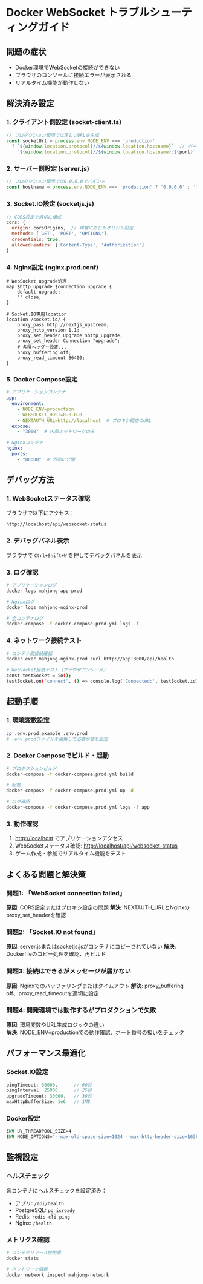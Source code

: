 # Docker WebSocket トラブルシューティングガイド

## 問題の症状

- Docker環境でWebSocketの接続ができない
- ブラウザのコンソールに接続エラーが表示される
- リアルタイム機能が動作しない

## 解決済み設定

### 1. クライアント側設定 (socket-client.ts)

```typescript
// プロダクション環境では正しいURLを生成
const socketUrl = process.env.NODE_ENV === 'production' 
  ? `${window.location.protocol}//${window.location.hostname}`  // ポート番号なし（Nginxプロキシ）
  : `${window.location.protocol}//${window.location.hostname}:${port}`
```

### 2. サーバー側設定 (server.js)

```javascript
// プロダクション環境では0.0.0.0でバインド
const hostname = process.env.NODE_ENV === 'production' ? '0.0.0.0' : 'localhost'
```

### 3. Socket.IO設定 (socketjs.js)

```javascript
// CORS設定を適切に構成
cors: {
  origin: corsOrigins,  // 環境に応じたオリジン設定
  methods: ['GET', 'POST', 'OPTIONS'],
  credentials: true,
  allowedHeaders: ['Content-Type', 'Authorization']
}
```

### 4. Nginx設定 (nginx.prod.conf)

```nginx
# WebSocket upgrade処理
map $http_upgrade $connection_upgrade {
    default upgrade;
    '' close;
}

# Socket.IO専用location
location /socket.io/ {
    proxy_pass http://nextjs_upstream;
    proxy_http_version 1.1;
    proxy_set_header Upgrade $http_upgrade;
    proxy_set_header Connection "upgrade";
    # 各種ヘッダー設定...
    proxy_buffering off;
    proxy_read_timeout 86400;
}
```

### 5. Docker Compose設定

```yaml
# アプリケーションコンテナ
app:
  environment:
    - NODE_ENV=production
    - WEBSOCKET_HOST=0.0.0.0
    - NEXTAUTH_URL=http://localhost  # プロキシ経由のURL
  expose:
    - "3000"  # 内部ネットワークのみ

# Nginxコンテナ
nginx:
  ports:
    - "80:80"  # 外部に公開
```

## デバッグ方法

### 1. WebSocketステータス確認

ブラウザで以下にアクセス：

```text
http://localhost/api/websocket-status
```

### 2. デバッグパネル表示

ブラウザで `Ctrl+Shift+W` を押してデバッグパネルを表示

### 3. ログ確認

```bash
# アプリケーションログ
docker logs mahjong-app-prod

# Nginxログ
docker logs mahjong-nginx-prod

# 全コンテナログ
docker-compose -f docker-compose.prod.yml logs -f
```

### 4. ネットワーク接続テスト

```bash
# コンテナ間接続確認
docker exec mahjong-nginx-prod curl http://app:3000/api/health

# WebSocket接続テスト（ブラウザコンソール）
const testSocket = io();
testSocket.on('connect', () => console.log('Connected:', testSocket.id));
```

## 起動手順

### 1. 環境変数設定

```bash
cp .env.prod.example .env.prod
# .env.prodファイルを編集して必要な値を設定
```

### 2. Docker Composeでビルド・起動

```bash
# プロダクションビルド
docker-compose -f docker-compose.prod.yml build

# 起動
docker-compose -f docker-compose.prod.yml up -d

# ログ確認
docker-compose -f docker-compose.prod.yml logs -f app
```

### 3. 動作確認

1. <http://localhost> でアプリケーションアクセス
2. WebSocketステータス確認: <http://localhost/api/websocket-status>  
3. ゲーム作成・参加でリアルタイム機能をテスト

## よくある問題と解決策

### 問題1: 「WebSocket connection failed」

**原因**: CORS設定またはプロキシ設定の問題
**解決**: NEXTAUTH_URLとNginxのproxy_set_headerを確認

### 問題2: 「Socket.IO not found」  

**原因**: server.jsまたはsocketjs.jsがコンテナにコピーされていない
**解決**: Dockerfileのコピー処理を確認、再ビルド

### 問題3: 接続はできるがメッセージが届かない

**原因**: Nginxでのバッファリングまたはタイムアウト
**解決**: proxy_buffering off、proxy_read_timeoutを適切に設定

### 問題4: 開発環境では動作するがプロダクションで失敗

**原因**: 環境変数やURL生成ロジックの違い  
**解決**: NODE_ENV=productionでの動作確認、ポート番号の扱いをチェック

## パフォーマンス最適化

### Socket.IO設定

```javascript
pingTimeout: 60000,      // 60秒
pingInterval: 25000,     // 25秒  
upgradeTimeout: 30000,   // 30秒
maxHttpBufferSize: 1e6   // 1MB
```

### Docker設定

```dockerfile
ENV UV_THREADPOOL_SIZE=4
ENV NODE_OPTIONS="--max-old-space-size=1024 --max-http-header-size=16384"
```

## 監視設定

### ヘルスチェック

各コンテナにヘルスチェックを設定済み：

- アプリ: `/api/health`
- PostgreSQL: `pg_isready`
- Redis: `redis-cli ping`
- Nginx: `/health`

### メトリクス確認

```bash
# コンテナリソース使用量
docker stats

# ネットワーク情報
docker network inspect mahjong-network
```
